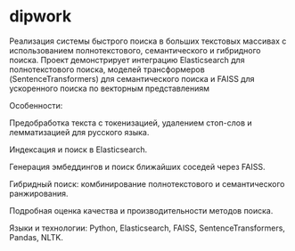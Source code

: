 # dipwork
Реализация системы быстрого поиска в больших текстовых массивах с использованием полнотекстового, семантического и гибридного поиска. Проект демонстрирует интеграцию Elasticsearch для полнотекстового поиска, моделей трансформеров (SentenceTransformers) для семантического поиска и FAISS для ускоренного поиска по векторным представлениям

Особенности:

Предобработка текста с токенизацией, удалением стоп-слов и лемматизацией для русского языка.

Индексация и поиск в Elasticsearch.

Генерация эмбеддингов и поиск ближайших соседей через FAISS.

Гибридный поиск: комбинирование полнотекстового и семантического ранжирования.

Подробная оценка качества и производительности методов поиска.

Языки и технологии: Python, Elasticsearch, FAISS, SentenceTransformers, Pandas, NLTK.
